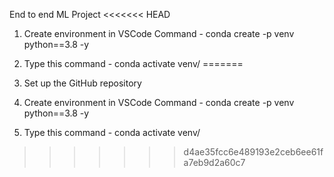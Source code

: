 End to end ML Project
<<<<<<< HEAD
    
1. Create environment in VSCode
    Command - conda create -p venv python==3.8 -y
  
2. Type this command - conda activate venv/
=======

1. Set up the GitHub repository 
    
2. Create environment in VSCode
    Command - conda create -p venv python==3.8 -y
  
3. Type this command - conda activate venv/
>>>>>>> d4ae35fcc6e489193e2ceb6ee61fa7eb9d2a60c7

